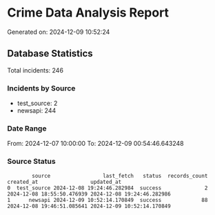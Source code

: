 # Crime Data Analysis Report

Generated on: 2024-12-09 10:52:24

## Database Statistics

Total incidents: 246

### Incidents by Source

- test_source: 2
- newsapi: 244

### Date Range

From: 2024-12-07 10:00:00
To: 2024-12-09 00:54:46.643248

### Source Status

```
        source                 last_fetch   status  records_count                 created_at                 updated_at
0  test_source 2024-12-08 19:24:46.282984  success              2 2024-12-08 18:55:50.476939 2024-12-08 19:24:46.282986
1      newsapi 2024-12-09 10:52:14.170849  success             88 2024-12-08 19:46:51.085641 2024-12-09 10:52:14.170849
```
